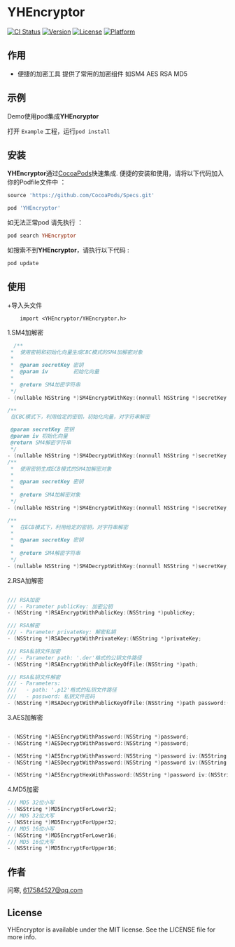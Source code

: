 # YHEncryptor

[![CI Status](https://img.shields.io/travis/闫寒/YHEncryptor.svg?style=flat)](https://travis-ci.org/闫寒/YHEncryptor)
[![Version](https://img.shields.io/cocoapods/v/YHEncryptor.svg?style=flat)](https://cocoapods.org/pods/YHEncryptor)
[![License](https://img.shields.io/cocoapods/l/YHEncryptor.svg?style=flat)](https://cocoapods.org/pods/YHEncryptor)
[![Platform](https://img.shields.io/cocoapods/p/YHEncryptor.svg?style=flat)](https://cocoapods.org/pods/YHEncryptor)

## 作用

+ 便捷的加密工具 提供了常用的加密组件 如SM4 AES RSA MD5

## 示例

Demo使用pod集成**YHEncryptor**

打开 `Example` 工程，运行`pod install`

## 安装

**YHEncryptor**通过[CocoaPods](https://cocoapods.org)快速集成. 便捷的安装和使用，请将以下代码加入你的Podfile文件中 ：

```ruby
source 'https://github.com/CocoaPods/Specs.git'

pod 'YHEncryptor'
```

如无法正常pod 请先执行 ：
```ruby
pod search YHEncryptor
```

如搜索不到**YHEncryptor**，请执行以下代码 :
```ruby
pod update
```

## 使用
+导入头文件
```
    import <YHEncryptor/YHEncryptor.h>
```

1.SM4加解密
```objectivec
  /**
 *  使用密钥和初始化向量生成CBC模式的SM4加解密对象
 *
 *  @param secretKey 密钥
 *  @param iv        初始化向量
 *
 *  @return SM4加密字符串
 */
- (nullable NSString *)SM4EncryptWithKey:(nonnull NSString *)secretKey iv:(nonnull NSString *)iv;

/**
 在CBC模式下，利用给定的密钥，初始化向量，对字符串解密

 @param secretKey 密钥
 @param iv 初始化向量
 @return SM4解密字符串
 */
- (nullable NSString *)SM4DecryptWithKey:(nonnull NSString *)secretKey iv:(nonnull NSString *)iv;
/**
 *  使用密钥生成ECB模式的SM4加解密对象
 *
 *  @param secretKey 密钥
 *
 *  @return SM4加解密对象
 */
- (nullable NSString *)SM4EncryptWithKey:(nonnull NSString *)secretKey;

/**
 *  在ECB模式下，利用给定的密钥，对字符串解密
 *
 *  @param secretKey 密钥
 *
 *  @return SM4解密字符串
 */
- (nullable NSString *)SM4DecryptWithKey:(nonnull NSString *)secretKey;
```
2.RSA加解密
```objectivec

/// RSA加密
/// - Parameter publicKey: 加密公钥
- (NSString *)RSAEncryptWithPublicKey:(NSString *)publicKey;

/// RSA解密
/// - Parameter privateKey: 解密私钥
- (NSString *)RSADecryptWithPrivateKey:(NSString *)privateKey;

/// RSA私钥文件加密
/// - Parameter path: '.der'格式的公钥文件路径
- (NSString *)RSAEncryptWithPublicKeyOfFile:(NSString *)path;

/// RSA私钥文件解密
/// - Parameters:
///   - path: '.p12'格式的私钥文件路径
///   - password: 私钥文件密码
- (NSString *)RSADecryptWithPublicKeyOfFile:(NSString *)path password:(NSString *)password;
```

3.AES加解密
```objectivec

- (NSString *)AESEncryptWithPassword:(NSString *)password;
- (NSString *)AESDecryptWithPassword:(NSString *)password;

- (NSString *)AESEncryptWithPassword:(NSString *)password iv:(NSString *)iv;
- (NSString *)AESDecryptWithPassword:(NSString *)password iv:(NSString *)iv;

- (NSString *)AESEncryptHexWithPassword:(NSString *)password iv:(NSString *)iv;
```

4.MD5加密
```objectivec
/// MD5 32位小写
- (NSString *)MD5EncryptForLower32;
/// MD5 32位大写
- (NSString *)MD5EncryptForUpper32;
/// MD5 16位小写
- (NSString *)MD5EncryptForLower16;
/// MD5 16位大写
- (NSString *)MD5EncryptForUpper16;
```

## 作者

闫寒, 617584527@qq.com

## License

YHEncryptor is available under the MIT license. See the LICENSE file for more info.
